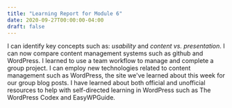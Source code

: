 ```yaml
---
title: "Learning Report for Module 6"
date: 2020-09-27T00:00:00-04:00
draft: false
---
```

I can identify key concepts such as:
*usability* and 
*content vs. presentation*.
I can now compare content management systems such as github and WordPress.
I learned to use a team workflow to manage and complete a group project.
I can employ new technologies related to content management such as WordPress, the site we've learned about this week for our group blog posts.
I have learned about both official and unofficial resources to help with self-directed learning in WordPress such as The WordPress Codex and EasyWPGuide. 
